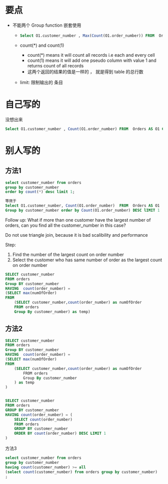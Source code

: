 # 要点

- 不能两个 Group function 嵌套使用
  
  - ```sql
    Select O1.customer_number , Max(Count(O1.order_number)) FROM  Orders AS O1 Group by customer_number
    ```
  
  - count(\*\) and count(1)
    
    - count(\*\) means it will count all records i.e each and every cell 
    - count(1) means it will add one pseudo column with value 1 and returns count of all records
    - 这两个返回的结果的值是一样的 ， 就是得到 table 的总行数 
  
  - limit: 限制输出的 条目 

# 自己写的

没想出来 

```sql
Select O1.customer_number , Count(O1.order_number) FROM  Orders AS O1 Group by customer_number 
```

# 别人写的

## 方法1

```sql
select customer_number from orders
group by customer_number
order by count(*) desc limit 1;

等效于 
Select O1.customer_number, Count(O1.order_number)  FROM  Orders AS O1 
Group by customer_number order by Count(O1.order_number) DESC lIMIT 1
```

Follow up: What if more than one customer have the largest number of orders, can you find all the customer_number in this case?

Do not use triangle join, because it is bad scalibility and performance

Step:

1. Find the number of the largest count on order number
2. Select the customer who has same number of order as the largest count on order number

```sql
SELECT customer_number
FROM orders
Group BY customer_number
HAVING  count(order_number) = 
(SELECT max(numOfOrder)
FROM
    (SELECT customer_number,count(order_number) as numOfOrder
    FROM orders
    Group By customer_number) as temp)
```

## 方法2

```sql
SELECT customer_number
FROM orders
Group BY customer_number
HAVING  count(order_number) = 
(SELECT max(numOfOrder)
FROM
    (SELECT customer_number,count(order_number) as numOfOrder
        FROM orders
        Group By customer_number
    ) as temp
)


SELECT customer_number 
FROM orders
GROUP BY customer_number
HAVING count(order_number) = (
    SELECT count(order_number)
    FROM orders
    GROUP BY customer_number
    ORDER BY count(order_number) DESC LIMIT 1
)
```

方法3

```sql
select customer_number from orders 
group by customer_number
having count(customer_number) >= all 
(select count(customer_number) from orders group by customer_number)
;
```
